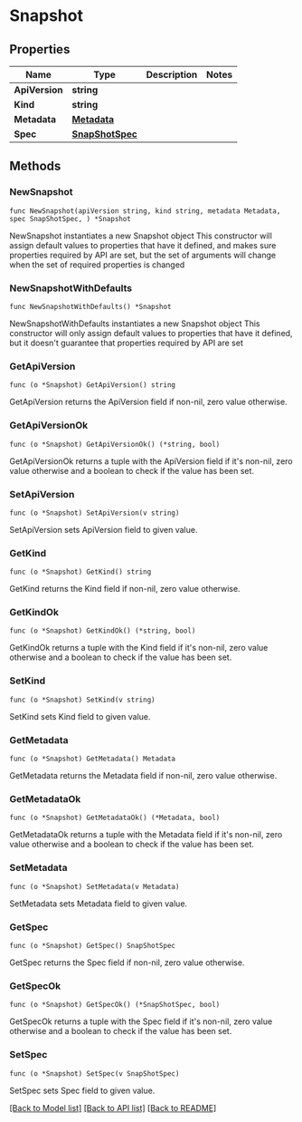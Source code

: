 # Snapshot

## Properties

Name | Type | Description | Notes
------------ | ------------- | ------------- | -------------
**ApiVersion** | **string** |  | 
**Kind** | **string** |  | 
**Metadata** | [**Metadata**](Metadata.md) |  | 
**Spec** | [**SnapShotSpec**](SnapShotSpec.md) |  | 

## Methods

### NewSnapshot

`func NewSnapshot(apiVersion string, kind string, metadata Metadata, spec SnapShotSpec, ) *Snapshot`

NewSnapshot instantiates a new Snapshot object
This constructor will assign default values to properties that have it defined,
and makes sure properties required by API are set, but the set of arguments
will change when the set of required properties is changed

### NewSnapshotWithDefaults

`func NewSnapshotWithDefaults() *Snapshot`

NewSnapshotWithDefaults instantiates a new Snapshot object
This constructor will only assign default values to properties that have it defined,
but it doesn't guarantee that properties required by API are set

### GetApiVersion

`func (o *Snapshot) GetApiVersion() string`

GetApiVersion returns the ApiVersion field if non-nil, zero value otherwise.

### GetApiVersionOk

`func (o *Snapshot) GetApiVersionOk() (*string, bool)`

GetApiVersionOk returns a tuple with the ApiVersion field if it's non-nil, zero value otherwise
and a boolean to check if the value has been set.

### SetApiVersion

`func (o *Snapshot) SetApiVersion(v string)`

SetApiVersion sets ApiVersion field to given value.


### GetKind

`func (o *Snapshot) GetKind() string`

GetKind returns the Kind field if non-nil, zero value otherwise.

### GetKindOk

`func (o *Snapshot) GetKindOk() (*string, bool)`

GetKindOk returns a tuple with the Kind field if it's non-nil, zero value otherwise
and a boolean to check if the value has been set.

### SetKind

`func (o *Snapshot) SetKind(v string)`

SetKind sets Kind field to given value.


### GetMetadata

`func (o *Snapshot) GetMetadata() Metadata`

GetMetadata returns the Metadata field if non-nil, zero value otherwise.

### GetMetadataOk

`func (o *Snapshot) GetMetadataOk() (*Metadata, bool)`

GetMetadataOk returns a tuple with the Metadata field if it's non-nil, zero value otherwise
and a boolean to check if the value has been set.

### SetMetadata

`func (o *Snapshot) SetMetadata(v Metadata)`

SetMetadata sets Metadata field to given value.


### GetSpec

`func (o *Snapshot) GetSpec() SnapShotSpec`

GetSpec returns the Spec field if non-nil, zero value otherwise.

### GetSpecOk

`func (o *Snapshot) GetSpecOk() (*SnapShotSpec, bool)`

GetSpecOk returns a tuple with the Spec field if it's non-nil, zero value otherwise
and a boolean to check if the value has been set.

### SetSpec

`func (o *Snapshot) SetSpec(v SnapShotSpec)`

SetSpec sets Spec field to given value.



[[Back to Model list]](../README.md#documentation-for-models) [[Back to API list]](../README.md#documentation-for-api-endpoints) [[Back to README]](../README.md)


